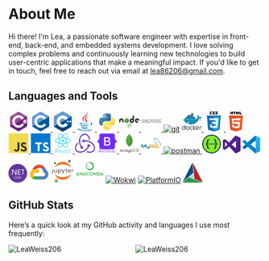 # About Me

Hi there! I'm Lea, a passionate software engineer with expertise in front-end, back-end, and embedded systems development. I love solving complex problems and continuously learning new technologies to build user-centric applications that make a meaningful impact.  If you'd like to get in touch, feel free to reach out via email at lea86206@gmail.com.

## Languages and Tools

<p align="left">
 <a href="https://docs.microsoft.com/en-us/dotnet/csharp/"><img src="https://raw.githubusercontent.com/devicons/devicon/master/icons/csharp/csharp-original.svg" alt="C#" width="40" height="40"/></a>
<a href="https://www.cprogramming.com/" target="_blank"> <img src="https://raw.githubusercontent.com/devicons/devicon/master/icons/c/c-original.svg" alt="c" width="40" height="40"/> </a> 
<a href="https://www.w3schools.com/cpp/" target="_blank"> <img src="https://raw.githubusercontent.com/devicons/devicon/master/icons/cplusplus/cplusplus-original.svg" alt="cplusplus" width="40" height="40"/> </a>
<a href="https://www.java.com" target="_blank"> <img src="https://raw.githubusercontent.com/devicons/devicon/master/icons/java/java-original.svg" alt="java" width="40" height="40"/> </a>
<a href="https://www.python.org" target="_blank"> <img src="https://raw.githubusercontent.com/devicons/devicon/master/icons/python/python-original.svg" alt="python" width="40" height="40"/> </a>
<a href="https://nodejs.org" target="_blank" rel="noreferrer"> <img src="https://raw.githubusercontent.com/devicons/devicon/master/icons/nodejs/nodejs-original-wordmark.svg" alt="nodejs" width="40" height="40"/> </a> 
<a href="https://expressjs.com" target="_blank" rel="noreferrer"> <img src="https://raw.githubusercontent.com/devicons/devicon/master/icons/express/express-original-wordmark.svg" alt="express" width="40" height="40"/> </a> 
<a href="https://git-scm.com/" target="_blank" rel="noreferrer"> <img src="https://www.vectorlogo.zone/logos/git-scm/git-scm-icon.svg" alt="git" width="40" height="40"/></a> 
<a href="https://www.docker.com/" target="_blank"> <img src="https://raw.githubusercontent.com/devicons/devicon/master/icons/docker/docker-original-wordmark.svg" alt="docker" width="40" height="40"/> </a> 
<a href="https://www.w3schools.com/css/" target="_blank" rel="noreferrer"> <img src="https://raw.githubusercontent.com/devicons/devicon/master/icons/css3/css3-original-wordmark.svg" alt="css3" width="40" height="40"/> </a> 
<a href="https://www.w3.org/html/" target="_blank" rel="noreferrer"> <img src="https://raw.githubusercontent.com/devicons/devicon/master/icons/html5/html5-original-wordmark.svg" alt="html5" width="40" height="40"/> </a>
<a href="https://developer.mozilla.org/en-US/docs/Web/JavaScript" target="_blank" rel="noreferrer"> <img src="https://raw.githubusercontent.com/devicons/devicon/master/icons/javascript/javascript-original.svg" alt="javascript" width="40" height="40"/> </a> 
<a href="https://www.typescriptlang.org/" target="_blank" rel="noreferrer"> <img src="https://raw.githubusercontent.com/devicons/devicon/master/icons/typescript/typescript-original.svg" alt="typescript" width="40" height="40"/> </a> 
 <a href="https://reactjs.org/" target="_blank" rel="noreferrer"> <img src="https://raw.githubusercontent.com/devicons/devicon/master/icons/react/react-original-wordmark.svg" alt="react" width="40" height="40"/> </a>
<a href="https://redux.js.org/"><img src="https://raw.githubusercontent.com/devicons/devicon/master/icons/redux/redux-original.svg" alt="React Redux" width="40" height="40"/></a>
<a href="https://getbootstrap.com" target="_blank" rel="noreferrer"> <img src="https://raw.githubusercontent.com/devicons/devicon/master/icons/bootstrap/bootstrap-plain-wordmark.svg" alt="bootstrap" width="40" height="40"/> </a>
<a href="https://www.mongodb.com/" target="_blank" rel="noreferrer"> <img src="https://raw.githubusercontent.com/devicons/devicon/master/icons/mongodb/mongodb-original-wordmark.svg" alt="mongodb" width="40" height="40"/> </a> 
<a href="https://www.mysql.com/" target="_blank"> <img src="https://raw.githubusercontent.com/devicons/devicon/master/icons/mysql/mysql-original-wordmark.svg" alt="mysql" width="40" height="40"/> </a> 
<a href="https://postman.com" target="_blank" rel="noreferrer"> <img src="https://www.vectorlogo.zone/logos/getpostman/getpostman-icon.svg" alt="postman" width="37" height="37"/> </a> 
<a href="https://swagger.io/specification/"><img src="https://raw.githubusercontent.com/devicons/devicon/master/icons/swagger/swagger-original.svg" alt="swagger" width="37" height="37"/></a>
<a href="https://visualstudio.microsoft.com/" target="_blank"><img src="https://github.com/devicons/devicon/blob/master/icons/visualstudio/visualstudio-plain.svg" alt="visual studio" width="35" height="35"/></a>
<a href="https://code.visualstudio.com/" target="_blank"><img src="https://github.com/devicons/devicon/blob/master/icons/vscode/vscode-original.svg" alt="visual studio code" width="35" height="35"/></a>
<a href="https://dotnet.microsoft.com/"><img src="https://raw.githubusercontent.com/devicons/devicon/master/icons/dotnetcore/dotnetcore-original.svg" alt=".NET Core" width="37" height="37"/></a>
<a href="https://cloud.google.com/"><img src="https://raw.githubusercontent.com/devicons/devicon/master/icons/googlecloud/googlecloud-original.svg" alt="GCP" width="40" height="40"/></a>
<a href="https://jupyter.org/"> <img src="https://github.com/devicons/devicon/blob/master/icons/jupyter/jupyter-original-wordmark.svg" title="Jupyter" alt="Jupyter" width="45" height="45"/></a>
<a href="https://www.anaconda.com/"><img src="https://github.com/devicons/devicon/blob/master/icons/anaconda/anaconda-original-wordmark.svg" title="Anaconda" alt="Anaconda" width="55" height="55"/></a>
<a href="https://wokwi.com/"><img src="https://raw.githubusercontent.com/wokwi/wokwi-icons/main/wokwi.svg" alt="Wokwi" width="40" height="40"/></a>
<a href="https://platformio.org/"><img src="https://raw.githubusercontent.com/platformio/platformio-core/master/docs/img/logo.png" alt="PlatformIO" width="40" height="40"/></a>
<a href="https://cmake.org/"><img src="https://raw.githubusercontent.com/devicons/devicon/master/icons/cmake/cmake-original.svg" alt="CMake" width="40" height="40"/></a>
</p>

## GitHub Stats

Here’s a quick look at my GitHub activity and languages I use most frequently:

<p>
  <img align="left" src="https://github-readme-stats.vercel.app/api/top-langs?username=LeaWeiss206&show_icons=true&locale=en&layout=compact&theme=dracula" alt="LeaWeiss206" />
</p>

<p align="center">
  <img src="https://github-readme-stats.vercel.app/api?username=LeaWeiss206&show_icons=true&locale=en&theme=dracula" alt="LeaWeiss206" />
</p>

<br>

